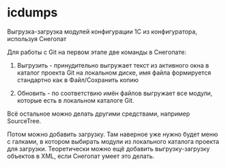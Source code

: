 # icdumps
Выгрузка-загрузка модулей конфигурации 1С из конфигуратора, используя Снегопат

Для работы с Git на первом этапе две команды в Снегопате: 

1. Выгрузить - принудительно выгружает текст из активного окна в каталог проекта Git на локальном диске, имя файла формируется стандартно как в Файл/Сохранить копию

2. Обновить - по соответствию имён файлов выгружает все модули, которые есть в локальном каталоге Git.

Всё остальное можно делать другими средствами, например SourceTree.


Потом можно добавить загрузку. Там наверное уже нужно будет  меню с галками, в котором выбирать модули из локального каталога проекта для загрузки. 
Теоретически можно ещё добавить выгрузку-загрузку объектов в XML, если Снегопат умеет это делать.
